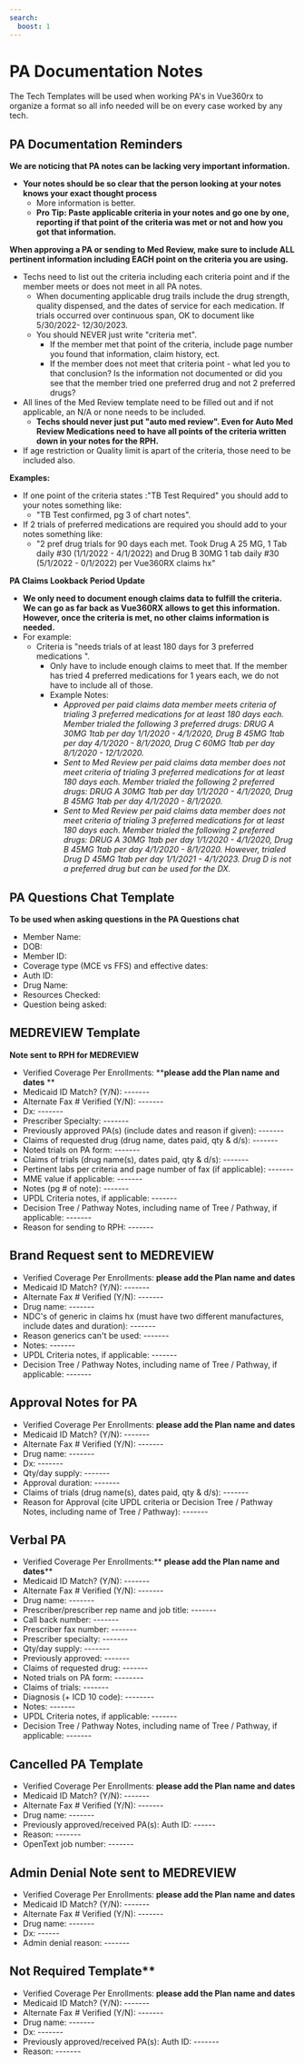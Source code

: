 ```yaml
---
search:
  boost: 1
---
```


# PA Documentation Notes

The Tech Templates will be used when working PA's in Vue360rx to organize a format so all info needed will be on every case worked by any tech. 

## PA Documentation Reminders

**We are noticing that PA notes can be lacking very important information.** 

- **Your notes should be so clear that the person looking at your notes knows your exact thought process**
  -  More information is better.
  - **Pro Tip: Paste applicable criteria in your notes and go one by one, reporting if that point of the criteria was met or not and how you got that information.**

**When approving a PA or sending to Med Review, make sure to include ALL pertinent information including EACH point on the criteria you are using.**

 -  Techs need to list out the criteria including each criteria point and if the member meets or does not meet in all PA notes. 
    -  When documenting applicable drug trails include the drug strength, quality dispensed, and the dates of service for each medication. If trials occurred over continuous span, OK to document like 5/30/2022- 12/30/2023.
    -  You should NEVER just write "criteria met".
        -  If the member met that point of the criteria, include page number you found that information, claim history, ect.
        -  If the member does not meet that criteria point - what led you to that conclusion? Is the information not documented or did you see that the member tried one preferred drug and not 2 preferred drugs?
-  All lines of the Med Review template need to be filled out and if not applicable, an N/A or none needs to be included.
    -  **Techs should never just put "auto med review". Even for Auto Med Review Medications need to have all points of the criteria written down in your notes for the RPH.**
-  If age restriction or Quality limit is apart of the criteria, those need to be included also.

**Examples:**

- If one point of the criteria states :"TB Test Required" you should add to your notes something like:
  - "TB Test confirmed, pg 3 of chart notes".
- If 2 trials of preferred medications are required you should add to your notes something like:
  - "2 pref drug trials for 90 days each met. Took Drug A 25 MG, 1 Tab daily #30 (1/1/2022 - 4/1/2022) and Drug B 30MG 1 tab daily #30 (5/1/2022 - 0/1/2022) per Vue360RX claims hx"

**PA Claims Lookback Period Update**

- **We only need to document enough claims data to fulfill the criteria. We can go as far back as Vue360RX allows to get this information. However, once the criteria is met, no other claims information is needed.**
- For example:
  - Criteria is "needs trials of at least 180 days for 3 preferred medications ".
    -  Only have to include enough claims to meet that. If the member has tried 4 preferred medications for 1 years each, we do not have to include all of those.
    -  Example Notes:
        - *Approved per paid claims data member meets criteria of trialing 3 preferred medications for at least 180 days each. Member trialed the following 3 preferred drugs: DRUG A 30MG 1tab per day 1/1/2020 - 4/1/2020, Drug B 45MG 1tab per day 4/1/2020 - 8/1/2020, Drug C 60MG 1tab per day 8/1/2020 - 12/1/2020.*
        - *Sent to Med Review per paid claims data member does not meet criteria of trialing 3 preferred medications for at least 180 days each. Member trialed the following 2 preferred drugs: DRUG A 30MG 1tab per day 1/1/2020 - 4/1/2020, Drug B 45MG 1tab per day 4/1/2020 - 8/1/2020.*
        - *Sent to Med Review per paid claims data member does not meet criteria of trialing 3 preferred medications for at least 180 days each. Member trialed the following 2 preferred drugs: DRUG A 30MG 1tab per day 1/1/2020 - 4/1/2020, Drug B 45MG 1tab per day 4/1/2020 - 8/1/2020. However, trialed Drug D 45MG 1tab per day 1/1/2021 - 4/1/2023. Drug D is not a preferred drug but can be used for the DX.*


## PA Questions Chat Template

**To be used when asking questions in the PA Questions chat**

- Member Name:
- DOB:
- Member ID:
- Coverage type (MCE vs FFS) and effective dates:
- Auth ID:
- Drug Name:
- Resources Checked:
- Question being asked:

## MEDREVIEW Template

**Note sent to RPH for MEDREVIEW**

- Verified Coverage Per Enrollments: ****please add the Plan name and dates** **
- Medicaid ID Match? (Y/N):  ------- 
- Alternate Fax # Verified (Y/N):  ------- 
- Dx: ------- 
- Prescriber Specialty:  ------- 
- Previously approved PA(s) (include dates and reason if given): ------- 
- Claims of requested drug (drug name, dates paid, qty & d/s): ------- 
- Noted trials on PA form:  ------- 
- Claims of trials (drug name(s), dates paid, qty & d/s):  ------- 
- Pertinent labs per criteria and page number of fax (if applicable): ------- 
- MME value if applicable:  ------- 
- Notes (pg # of note):  ------- 
- UPDL Criteria notes, if applicable: ------- 
- Decision Tree / Pathway Notes, including name of Tree / Pathway, if applicable: ------- 
- Reason for sending to RPH:  ------- 

## Brand Request sent to MEDREVIEW

- Verified Coverage Per Enrollments: **please add the Plan name and dates**
- Medicaid ID Match? (Y/N):  ------- 
- Alternate Fax # Verified (Y/N):  ------- 
- Drug name:  ------- 
- NDC's of generic in claims hx (must have two different manufactures, include dates and duration):  ------- 
- Reason generics can't be used:  ------- 
- Notes: -------
- UPDL Criteria notes, if applicable: ------- 
- Decision Tree / Pathway Notes, including name of Tree / Pathway, if applicable: ------- 

## Approval Notes for PA

- Verified Coverage Per Enrollments: ****please add the Plan name and dates****
- Medicaid ID Match? (Y/N):  ------- 
- Alternate Fax # Verified (Y/N):  ------- 
- Drug name: ------- 
- Dx: ------- 
- Qty/day supply: ------- 
- Approval duration: ------- 
- Claims of trials (drug name(s), dates paid, qty & d/s): -------
- Reason for Approval (cite UPDL criteria or Decision Tree / Pathway Notes, including name of Tree / Pathway): ------- 

## Verbal PA
 
- Verified Coverage Per Enrollments:** **please add the Plan name and dates****
- Medicaid ID Match? (Y/N):  ------- 
- Alternate Fax # Verified (Y/N):  ------- 
- Drug name:  ------- 
- Prescriber/prescriber rep name and job title:  ------- 
- Call back number:  ------- 
- Prescriber fax number: ------- 
- Prescriber specialty:  ------- 
- Qty/day supply: ------- 
- Previously approved:  ------- 
- Claims of requested drug:  ------- 
- Noted trials on PA form:  -------- 
- Claims of trials:  ------- 
- Diagnosis (+ ICD 10 code): -------- 
- Notes:  -------
- UPDL Criteria notes, if applicable: ------- 
- Decision Tree / Pathway Notes, including name of Tree / Pathway, if applicable: ------- 

## Cancelled PA Template

- Verified Coverage Per Enrollments: ****please add the Plan name and dates****
- Medicaid ID Match? (Y/N):  ------- 
- Alternate Fax # Verified (Y/N):  ------- 
- Drug name: ------- 
- Previously approved/received PA(s): Auth ID: ------ 
- Reason: ------- 
- OpenText job number: -------

## Admin Denial Note sent to MEDREVIEW

- Verified Coverage Per Enrollments: ****please add the Plan name and dates****
- Medicaid ID Match? (Y/N):  ------- 
- Alternate Fax # Verified (Y/N):  ------- 
- Drug name: ------- 
- Dx: ------ 
- Admin denial reason:  -------

## Not Required Template**

- Verified Coverage Per Enrollments: ****please add the Plan name and dates****
- Medicaid ID Match? (Y/N):  ------- 
- Alternate Fax # Verified (Y/N):  ------- 
- Drug name: -------
- Dx: -------
- Previously approved/received PA(s): Auth ID: ------- 
- Reason: -------

